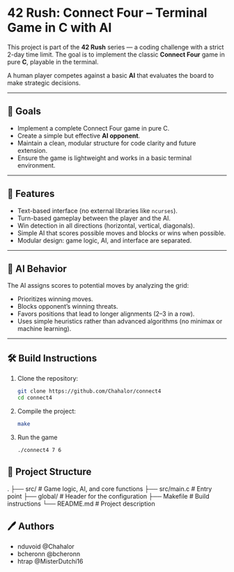 # 42 Rush: Connect Four – Terminal Game in C with AI

This project is part of the **42 Rush** series — a coding challenge with a strict 2-day time limit. The goal is to implement the classic **Connect Four** game in pure **C**, playable in the terminal.

A human player competes against a basic **AI** that evaluates the board to make strategic decisions.

---

## 🎯 Goals

- Implement a complete Connect Four game in pure C.
- Create a simple but effective **AI opponent**.
- Maintain a clean, modular structure for code clarity and future extension.
- Ensure the game is lightweight and works in a basic terminal environment.

---

## 🧩 Features

- Text-based interface (no external libraries like `ncurses`).
- Turn-based gameplay between the player and the AI.
- Win detection in all directions (horizontal, vertical, diagonals).
- Simple AI that scores possible moves and blocks or wins when possible.
- Modular design: game logic, AI, and interface are separated.

---

## 🧠 AI Behavior

The AI assigns scores to potential moves by analyzing the grid:
- Prioritizes winning moves.
- Blocks opponent’s winning threats.
- Favors positions that lead to longer alignments (2–3 in a row).
- Uses simple heuristics rather than advanced algorithms (no minimax or machine learning).

---

## 🛠️ Build Instructions

1. Clone the repository:
   ```bash
   git clone https://github.com/Chahalor/connect4
   cd connect4
   ```

2. Compile the project:
   ```bash
   make
   ```

3. Run the game
   ```bash
   ./connect4 7 6
   ```

## 📁 Project Structure
.
├── src/                # Game logic, AI, and core functions
├── src/main.c          # Entry point
├── global/             # Header for the configuration
├── Makefile            # Build instructions
└── README.md           # Project description

## 🖊️ Authors
 - nduvoid  @Chahalor
 - bcheronn @bcheronn
 - htrap    @MisterDutchi16
